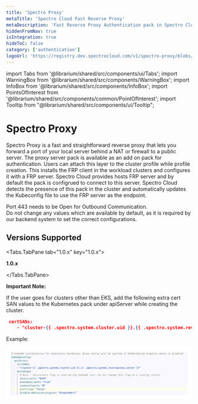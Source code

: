 ```yaml
---
title: 'Spectro Proxy'
metaTitle: 'Spectro Cloud Fast Reverse Proxy'
metaDescription: 'Fast Reverse Proxy Authentication pack in Spectro Cloud-Spectro Proxy'
hiddenFromNav: true
isIntegration: true
hideToC: false
category: ['authentication']
logoUrl: 'https://registry.dev.spectrocloud.com/v1/spectro-proxy/blobs/sha256:b6081bca439eeb01a8d43b3cb6895df4c088f80af978856ddc0da568e5c09365?type=image/png'
---
```


import Tabs from '@librarium/shared/src/components/ui/Tabs';
import WarningBox from '@librarium/shared/src/components/WarningBox';
import InfoBox from '@librarium/shared/src/components/InfoBox';
import PointsOfInterest from '@librarium/shared/src/components/common/PointOfInterest';
import Tooltip from "@librarium/shared/src/components/ui/Tooltip";

# Spectro Proxy
Spectro Proxy is a fast and straightforward reverse proxy that lets you forward a port of your local server behind a NAT or firewall to a public server. The proxy server pack is available as an add on pack for authentication. Users can attach this layer to the cluster profile while profile creation. This installs the FRP client in the workload clusters and configures it with a FRP server. Spectro Cloud provides hosts FRP server and by default the pack is configrued to connect to this server. Spectro Cloud detects the presence of this pack in the cluster and automatically updates the Kubeconfig file to use the FRP server as the endpoint. 

<InfoBox>
 
Port 443 needs to be Open for Outbound Communication. <br />
Do not change any values which are available by default, as it is required by our backend system to set the correct configurations.

</InfoBox>

## Versions Supported
<Tabs>

<Tabs.TabPane tab="1.0.x" key="1.0.x">

**1.0.x**

</Tabs.TabPane>
</Tabs>

**Important Note:**

If the user goes for clusters other than EKS, add the following extra cert SAN values to the Kubernetes pack under apiServer while creating the cluster. 

```json
 certSANs:
    - "cluster-{{ .spectro.system.cluster.uid }}.{{ .spectro.system.reverseproxy.server }}"
```
Example:

![frp-cert-san-example](frp-certsan.png)

